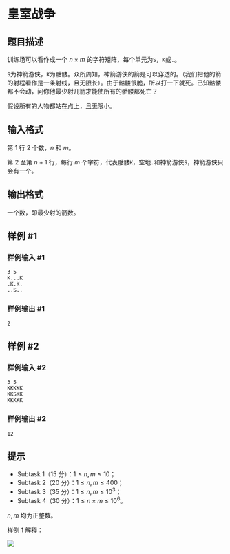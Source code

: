 # 皇室战争

## 题目描述

训练场可以看作成一个 $n \times m$ 的字符矩阵，每个单元为`S`，`K`或`.`。

`S`为神箭游侠，`K`为骷髅。众所周知，神箭游侠的箭是可以穿透的。（我们把他的箭的射程看作是一条射线，且无限长）。由于骷髅很脆，所以打一下就死。已知骷髅都不会动，问你他最少射几箭才能使所有的骷髅都死亡？

假设所有的人物都站在点上，且无限小。

## 输入格式

第 1 行 2 个数，$n$ 和 $m$。

第 2 至第 $n+1$ 行，每行 $m$ 个字符，代表骷髅`K`，空地`.`和神箭游侠`S`，神箭游侠只会有一个。

## 输出格式

一个数，即最少射的箭数。

## 样例 #1

### 样例输入 #1
```
3 5
K...K
.K.K.
..S..
```

### 样例输出 #1

```
2
```

## 样例 #2

### 样例输入 #2
```
3 5
KKKKK
KKSKK
KKKKK
```

### 样例输出 #2

```
12
```

## 提示

* Subtask 1（15 分）：$1 \le n,m \le 10$；
* Subtask 2（20 分）：$1 \le n,m \le 400$；
* Subtask 3（35 分）：$1 \le n,m \le 10^3$；
* Subtask 4（30 分）：$1 \le n\times m \le 10^6$。

$n,m$ 均为正整数。

样例 $1$ 解释：

![](https://cdn.luogu.com.cn/upload/image_hosting/9vabxn60.png)

